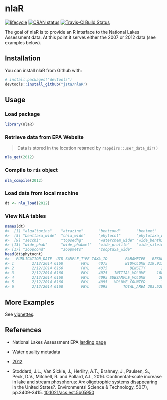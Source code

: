 
<!-- README.md is generated from README.Rmd. Please edit that file -->
nlaR
====

[![lifecycle](https://img.shields.io/badge/lifecycle-stable-brightgreen.svg)](https://www.tidyverse.org/lifecycle/#stable) [![CRAN status](http://www.r-pkg.org/badges/version/nlaR)](https://cran.r-project.org/package=nlaR) [![Travis-CI Build Status](https://travis-ci.org/jsta/nlaR.svg?branch=master)](https://travis-ci.org/jsta/nlaR)

The goal of nlaR is to provide an R interface to the National Lakes Assessment data. At this point it serves either the 2007 or 2012 data (see examples below).

Installation
------------

You can install nlaR from Github with:

``` r
# install.packages("devtools")
devtools::install_github("jsta/nlaR")
```

Usage
-----

### Load package

``` r
library(nlaR)
```

### Retrieve data from EPA Website

> Data is stored in the location returned by `rappdirs::user_data_dir()`

``` r
nla_get(2012)
```

### Compile to `rds` object

``` r
nla_compile(2012)
```

### Load data from local machine

``` r
dt <- nla_load(2012)
```

### View NLA tables

``` r
names(dt)
#>  [1] "algaltoxins"    "atrazine"       "bentcond"       "bentmet"       
#>  [5] "benttaxa_wide"  "chla_wide"      "phytocnt"       "phytotaxa_wide"
#>  [9] "secchi"         "topsedhg"       "waterchem_wide" "wide_benthic"  
#> [13] "wide_phab"      "wide_phabmet"   "wide_profile"   "wide_siteinfo" 
#> [17] "zoopcond"       "zoopmets"       "zooptaxa_wide"
head(dt$phytocnt)
#>   PUBLICATION_DATE  UID SAMPLE_TYPE TAXA_ID        PARAMETER   RESULT
#> 1        2/12/2014 6160        PHYL    4075        BIOVOLUME 219.9113
#> 2        2/12/2014 6160        PHYL    4075          DENSITY       25
#> 3        2/12/2014 6160        PHYL    4075   INITIAL_VOLUME     1080
#> 4        2/12/2014 6160        PHYL    4095 SUBSAMPLE_VOLUME      200
#> 5        2/12/2014 6160        PHYL    4095   VOLUME_COUNTED       10
#> 6        2/12/2014 6160        PHYL    4095       TOTAL_AREA 283.5287
```

More Examples
-------------

See [vignettes](https://jsta.github.io/nlaR).

References
----------

-   National Lakes Assessment EPA [landing page](https://www.epa.gov/national-aquatic-resource-surveys/nla)

-   Water quality metadata
-   [2012](https://www.epa.gov/sites/production/files/2016-12/nla2012_waterchem_meta.txt)

-   Stoddard, J.L., Van Sickle, J., Herlihy, A.T., Brahney, J., Paulsen, S., Peck, D.V., Mitchell, R. and Pollard, A.I., 2016. Continental-scale increase in lake and stream phosphorus: Are oligotrophic systems disappearing in the United States?. Environmental Science & Technology, 50(7), pp.3409-3415. [10.1021/acs.est.5b05950](https://doi.org/10.1021/acs.est.5b05950)
